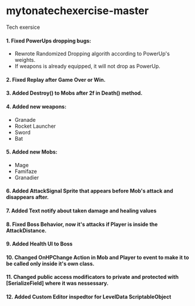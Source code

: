 # mytonatechexercise-master
 Tech exersice
 
#### 1. Fixed PowerUps dropping bugs:
-  Rewrote Randomized Dropping algorith according to PowerUp's weights.
-  If weapons is already equipped, it will not drop as PowerUp.
#### 2. Fixed Replay after Game Over or Win.
#### 3. Added Destroy() to Mobs after 2f in Death() method.
#### 4. Added new weapons: 
-  Granade 
-  Rocket Launcher
-  Sword
-  Bat
#### 5. Added new Mobs: 
-  Mage
-  Famifaze
-  Granadier
#### 6. Added AttackSignal Sprite that appears before Mob's attack and disappears after.
#### 7. Added Text notify about taken damage and healing values
#### 8. Fixed Boss Behavior, now it's attacks if Player is inside the AttackDistance. 
#### 9. Added Health UI to Boss  
#### 10. Changed OnHPChange Action in Mob and Player to event to make it to be called only inside it's own class.
#### 11. Changed public access modificators to private and protected with [SerializeField] where it was nessessary.
#### 12. Added Custom Editor inspedtor for LevelData ScriptableObject
